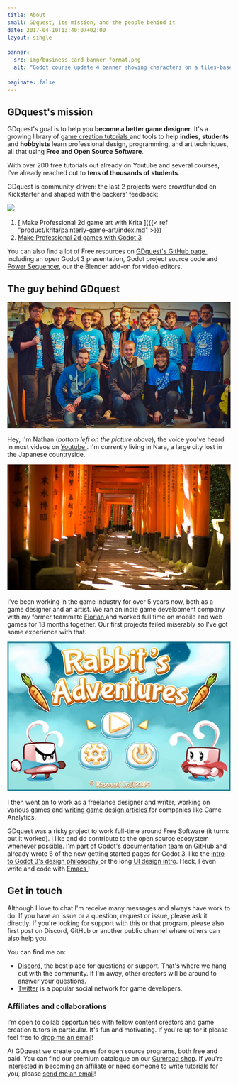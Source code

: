 ```yaml
---
title: About
small: GDquest, its mission, and the people behind it
date: 2017-04-10T13:40:07+02:00
layout: single

banner:
  src: img/business-card-banner-format.png
  alt: "Godot course update 4 banner showing characters on a tiles-based map"

paginate: false
---
```


## GDquest's mission

GDquest's goal is to help you **become a better game designer**. It's a growing library of [ game creation tutorials ](/tutorial) and tools to help **indies**, **students** and **hobbyists** learn professional design, programming, and art techniques, all that using **Free and Open Source Software**.

With over 200 free tutorials out already on Youtube and several courses, I've already reached out to **tens of thousands of students**.

GDquest is community-driven: the last 2 projects were crowdfunded on Kickstarter and shaped with the backers' feedback:

![](/krita/game-art-quest/painterly-game-art-banner.jpg)

1. [ Make Professional 2d game art with Krita ]({{< ref "product/krita/painterly-game-art/index.md" >}})
2. [ Make Professional 2d games with Godot 3 ](https://gumroad.com/l/godot-tutorial-make-professional-2d-games)

You can also find a lot of Free resources on [ GDquest's GitHub page ](https://github.com/GDquest/), including an open Godot 3 presentation, Godot project source code and [Power Sequencer](https://github.com/GDquest/Blender-power-sequencer), our the Blender add-on for video editors.

## The guy behind GDquest

![Photo of Nathan, GDquest founder](./img/nathan-gdquest.jpg)

Hey, I'm Nathan (*bottom left on the picture above*), the voice you've heard in most videos on [ Youtube ](http://youtube.com/c/gdquest). I'm currently living in Nara, a large city lost in the Japanese countryside.

![Fushimi Inari Taisha](./img/fushimi-inari-taisha.jpg)

I've been working in the game industry for over 5 years now, both as a game designer and an artist. We ran an indie game development company with my former teammate [ Florian ](https://twitter.com/Nemega) and worked full time on mobile and web games for 18 months together. Our first projects failed miserably so I've got some experience with that.

![Old game project with Nemega](./img/rabbit-adventures-resonant-craft.jpg)

I then went on to work as a freelance designer and writer, working on various games and [ writing game design articles ](https://gameanalytics.com/blog/how-to-make-your-game-ui-shine-and-increase-conversions.html) for companies like Game Analytics.

GDquest was a risky project to work full-time around Free Software (it turns out it worked). I like and do contribute to the open source ecosystem whenever possible. I'm part of Godot's documentation team on GitHub and already wrote 6 of the new getting started pages for Godot 3, like the [ intro to Godot 3's design philosophy ](http://docs.godotengine.org/en/latest/getting_started/step_by_step/godot_design_philosophy.html) or the long [UI design intro](http://docs.godotengine.org/en/latest/getting_started/step_by_step/ui_game_user_interface.html). Heck, I even write and code with [ Emacs ](https://www.gnu.org/software/emacs/)!

## Get in touch

Although I love to chat I'm receive many messages and always have work to do. If you have an issue or a question, request or issue, please ask it directly. If you're looking for support with this or that program, please also first post on Discord, GitHub or another public channel where others can also help you.

You can find me on:

- [Discord](https://discord.gg/KVaCsSP), the best place for questions or support. That's where we hang out with the community. If I'm away, other creators will be around to answer your questions.
- [Twitter](https://twitter.com/NathanGDquest) is a popular social network for game developers.

### Affiliates and collaborations

I'm open to collab opportunities with fellow content creators and game creation tutors in particular. It's fun and motivating. If you're up for it please feel free to [drop me an email](mailto:nathan@gdquest.com)!

At GDquest we create courses for open source programs, both free and paid. You can find our premium catalogue on our [Gumroad shop](https://gumroad.com/gdquest). If you're interested in becoming an affiliate or need someone to write tutorials for you, please [send me an email](mailto:nathan@gdquest.com?subject=Affiliate%20partnership)!
